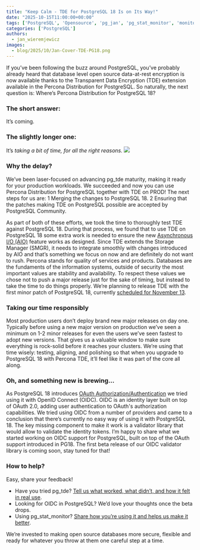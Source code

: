 ```yaml
---
title: "Keep Calm - TDE for PostgreSQL 18 Is on Its Way!"
date: "2025-10-15T11:00:00+00:00"
tags: ['PostgreSQL', 'Opensource', 'pg_jan', 'pg_stat_monitor', 'monitoring']
categories: ['PostgreSQL']
authors:
  - jan_wieremjewicz
images:
  - blog/2025/10/Jan-Cover-TDE-PG18.png
---
```


If you’ve been following the buzz around PostgreSQL, you’ve probably already heard that database level open source data-at-rest encryption is now available thanks to the Transparent Data Encryption (TDE) extension available in the Percona Distribution for PostgreSQL.
So naturally, the next question is:
Where’s Percona Distribution for PostgreSQL 18?
### The short answer:
It’s coming.
### The slightly longer one:
It’s *taking a bit of time, for all the right reasons.*
![](blog/2025/10/Jan-TDE-PG18.png)
### Why the delay?
We’ve been laser-focused on advancing pg_tde maturity, making it ready for your production workloads. We succeeded and now you can use Percona Distribution for PostgreSQL together with TDE on PROD!
The next steps for us are:
1 Merging the changes to PostgreSQL 18.
2 Ensuring that the patches making TDE on PostgreSQL possible are accepted by PostgreSQL Community.

As part of both of these efforts, we took the time to thoroughly test TDE against PostgreSQL 18. During that process, we found that to use TDE on PostgreSQL 18 some extra work is needed to ensure the new [Asynchronous I/O \(AIO\)](https://wiki.postgresql.org/wiki/AIO) feature works as designed.
Since TDE extends the Storage Manager (SMGR), it needs to integrate smoothly with changes introduced by AIO and that’s something we focus on now and are definitely do not want to rush.
Percona stands for quality of services and products. Databases are the fundaments of the information systems, outside of security the most important values are stability and availability. To respect these values we chose not to push a major release just for the sake of timing, but instead to take the time to do things properly.
We’re planning to release TDE with the first minor patch of PostgreSQL 18, currently [scheduled for November 13](https://www.postgresql.org/developer/roadmap/).
### Taking our time responsibly
Most production users don’t deploy brand new major releases on day one. Typically before using a new major version on production we’ve seen a minimum on 1-2 minor releases for even the users we’ve seen fastest to adopt new versions.
That gives us a valuable window to make sure everything is rock-solid before it reaches your clusters. We’re using that time wisely: testing, aligning, and polishing so that when you upgrade to PostgreSQL 18 with Percona TDE, it’ll feel like it was part of the core all along.
### Oh, and something new is brewing…
As PostgreSQL 18 introduces [OAuth Authorization/Authentication](https://www.postgresql.org/docs/current/auth-oauth.html) we tried using it with OpenID Connect (OIDC). OIDC is an identity layer built on top of OAuth 2.0, adding user authentication to OAuth's authorization capabilities.
We tried using OIDC from a number of providers and came to a conclusion that there’s currently no easy way of using it with PostgreSQL 18. The key missing component to make it work is a validator library that would allow to validate the identity tokens.
I’m happy to share what we started working on OIDC support for PostgreSQL, built on top of the OAuth support introduced in PG18. The first beta release of our OIDC validator library is coming soon, stay tuned for that!
### How to help?
Easy, share your feedback!
* Have you tried pg_tde? [Tell us what worked, what didn’t, and how it felt in real use](https://forums.percona.com/c/postgresql/pg-tde-transparent-data-encryption-tde/82).
* Looking for OIDC in PostgreSQL? We’d love your thoughts once the beta drops.
* Using pg_stat_monitor? [Share how you’re using it and helps us make it better](https://percona.community/blog/2025/08/13/pg_stat_monitor-needs-you-join-the-feedback-phase/).

We’re invested to making open source databases more secure, flexible and ready for whatever you throw at them one careful step at a time.
